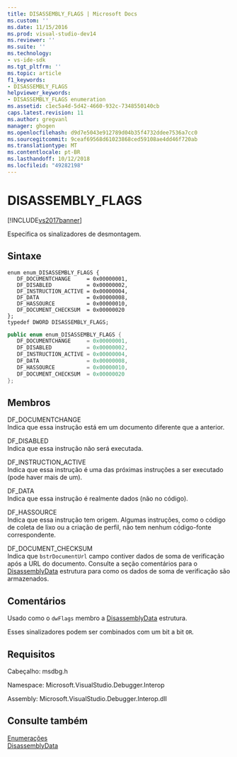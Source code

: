 ```yaml
---
title: DISASSEMBLY_FLAGS | Microsoft Docs
ms.custom: ''
ms.date: 11/15/2016
ms.prod: visual-studio-dev14
ms.reviewer: ''
ms.suite: ''
ms.technology:
- vs-ide-sdk
ms.tgt_pltfrm: ''
ms.topic: article
f1_keywords:
- DISASSEMBLY_FLAGS
helpviewer_keywords:
- DISASSEMBLY_FLAGS enumeration
ms.assetid: c1ec5a4d-5d42-4660-932c-7348550140cb
caps.latest.revision: 11
ms.author: gregvanl
manager: ghogen
ms.openlocfilehash: d9d7e5043e912789d04b35f4732ddee7536a7cc0
ms.sourcegitcommit: 9ceaf69568d61023868ced59108ae4dd46f720ab
ms.translationtype: MT
ms.contentlocale: pt-BR
ms.lasthandoff: 10/12/2018
ms.locfileid: "49282198"
---
```

# <a name="disassemblyflags"></a>DISASSEMBLY_FLAGS
[!INCLUDE[vs2017banner](../../../includes/vs2017banner.md)]

Especifica os sinalizadores de desmontagem.  
  
## <a name="syntax"></a>Sintaxe  
  
```cpp#  
enum enum_DISASSEMBLY_FLAGS {   
   DF_DOCUMENTCHANGE     = 0x00000001,  
   DF_DISABLED           = 0x00000002,  
   DF_INSTRUCTION_ACTIVE = 0x00000004,  
   DF_DATA               = 0x00000008,  
   DF_HASSOURCE          = 0x00000010,  
   DF_DOCUMENT_CHECKSUM  = 0x00000020  
};  
typedef DWORD DISASSEMBLY_FLAGS;  
```  
  
```csharp  
public enum enum_DISASSEMBLY_FLAGS {   
   DF_DOCUMENTCHANGE     = 0x00000001,  
   DF_DISABLED           = 0x00000002,  
   DF_INSTRUCTION_ACTIVE = 0x00000004,  
   DF_DATA               = 0x00000008,  
   DF_HASSOURCE          = 0x00000010,  
   DF_DOCUMENT_CHECKSUM  = 0x00000020  
};  
```  
  
## <a name="members"></a>Membros  
 DF_DOCUMENTCHANGE  
 Indica que essa instrução está em um documento diferente que a anterior.  
  
 DF_DISABLED  
 Indica que essa instrução não será executada.  
  
 DF_INSTRUCTION_ACTIVE  
 Indica que essa instrução é uma das próximas instruções a ser executado (pode haver mais de um).  
  
 DF_DATA  
 Indica que essa instrução é realmente dados (não no código).  
  
 DF_HASSOURCE  
 Indica que essa instrução tem origem. Algumas instruções, como o código de coleta de lixo ou a criação de perfil, não tem nenhum código-fonte correspondente.  
  
 DF_DOCUMENT_CHECKSUM  
 Indica que `bstrDocumentUrl` campo contiver dados de soma de verificação após a URL do documento. Consulte a seção comentários para o [DisassemblyData](../../../extensibility/debugger/reference/disassemblydata.md) estrutura para como os dados de soma de verificação são armazenados.  
  
## <a name="remarks"></a>Comentários  
 Usado como o `dwFlags` membro a [DisassemblyData](../../../extensibility/debugger/reference/disassemblydata.md) estrutura.  
  
 Esses sinalizadores podem ser combinados com um bit a bit `OR`.  
  
## <a name="requirements"></a>Requisitos  
 Cabeçalho: msdbg.h  
  
 Namespace: Microsoft.VisualStudio.Debugger.Interop  
  
 Assembly: Microsoft.VisualStudio.Debugger.Interop.dll  
  
## <a name="see-also"></a>Consulte também  
 [Enumerações](../../../extensibility/debugger/reference/enumerations-visual-studio-debugging.md)   
 [DisassemblyData](../../../extensibility/debugger/reference/disassemblydata.md)

